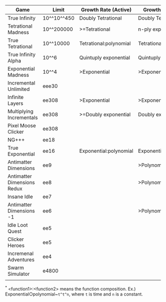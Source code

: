 | Game                        | Limit      | Growth Rate (Active)   | Growth Rate (Idle)     | Creator         | Link                                                            |
|-----------------------------|------------|------------------------|------------------------|-----------------|-----------------------------------------------------------------|
| True Infinity               | 10^^10^^450 | Doubly Tetrational     | Doubly Tetrational     | Reinhardt       | https://reinhardt-c.github.io/TrueInfinity/                      |
| Tetrational Madness         | 10^^200000 | >=Tetrational          | n-ply exponential      | Patcail         | https://scratch.mit.edu/projects/341525196/                     |
| True Tetrational            | 10^^10000  | Tetrational:polynomial | Tetrational:polynomial | Patcail         | https://scratch.mit.edu/projects/310919497/                     |
| True Infinity Alpha         | 10^^6      | Quintuply exponential  | Quintuply exponential  | Reinhardt       | https://reinhardt-c.github.io/TrueInfinity/alpha/                     |
| Exponential Madness         | 10^^4      | >Exponential           | >Exponential           | TheTastyPi      | https://thetastypi.github.io/Exponential-Madness/               |
| Incremental Unlimited       | eee30      |                        |                        | Number Engineer | N/A                                                             |
| Infinite Layers             | ee308      | >Exponential           | >Exponential           | dan-simon       | https://dan-simon.github.io/misc/b2/                            |
| Multiplying Incrementals    | ee308      | >=Doubly exponential   | Doubly exponential     | JohnathanTBG    | https://scratch.mit.edu/projects/325680353/                     |
| Pixel Moose Clicker         | ee308      |                        |                        | greenshaman     | https://scratch.mit.edu/projects/337681661/                     |
| NG+++                       | ee18       |                        |                        | Aarex           | https://raw.githack.com/aarextiaokhiao/IvarK.github.io/master/  |
| True Exponential            | ee16       | Exponential:polynomial | Exponential:polynomial | angarg12        | https://angarg12.github.io/TrueExponential/                     |
| Antimatter Dimensions       | ee9        |                        | >Polynomial            | Hevipelle       | http://ivark.github.io/                                         |
| Antimatter Dimensions Redux | ee8        |                        | >Polynomial            | Despacit        | https://ad2-thing.glitch.me/                                    |
| Insane Idle                 | ee7        |                        |                        | keinniemand     | https://keinniemand.github.io/InsaneIdle/                       |
| Antimatter Dimensions -1    | ee6        |                        | >Polynomial            | Soul147         | https://bit.ly/2NJeSTu/                                         |
| Idle Loot Quest             | ee5        |                        |                        | TopCog          | N/A                                                             |
| Clicker Heroes              | ee5        |                        |                        | PlaySaurus      | https://www.clickerheroes.com/                                  |
| Incremenal Adventures       | ee4        |                        |                        | Gniller         | https://www.kongregate.com/games/Gniller/incremental-adventures |
| Swarm Simulator             | e4800      |                        |                        | kawaritai       | https://www.swarmsim.com/                                       |
|                             |            |                        |                        |                 |                                                                 |

<sup>\*</sup> \<function1>:\<function2> means the function composition. Ex.) Exponential○polynomial~`t^t^n`, where `t` is time and `n` is a constant.
